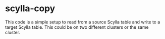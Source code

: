 # scylla-copy
This code is a simple setup to read from a source Scylla table and write to a target Scylla table. This could be on two different clusters or the same cluster. 
